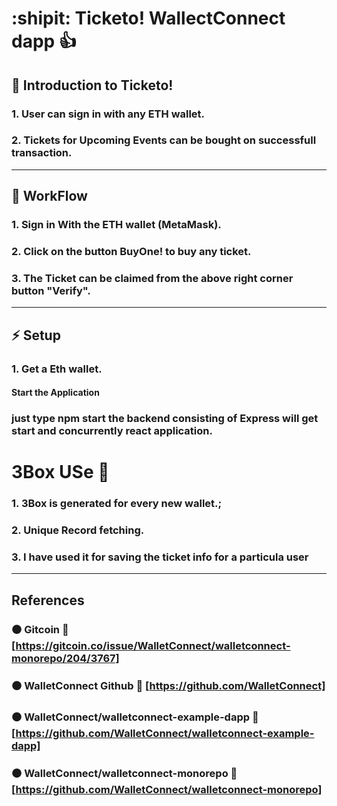 # :shipit: Ticketo! WallectConnect dapp :+1:

## :information_desk_person: Introduction to Ticketo!

### 1. User can sign in  with any ETH wallet.
### 2. Tickets for Upcoming Events can be bought on successfull transaction.
<hr>

## :ocean: WorkFlow
### 1. Sign in With the ETH wallet (MetaMask).
### 2. Click on the button BuyOne! to buy any ticket.
### 3. The Ticket can be claimed from the above right corner button "Verify".

 <hr>
 
 ## :zap: Setup
### 1. Get a Eth wallet.
  #### Start the Application 
 ###  just type **npm start** the backend consisting of Express will get start and concurrently react application.
   
# 3Box USe :postbox:
### 1. 3Box is generated for every new wallet.;
### 2. Unique Record fetching.
### 3. I have used it for saving the ticket info for a particula user
<hr>

## References
### :black_circle: Gitcoin :link: [https://gitcoin.co/issue/WalletConnect/walletconnect-monorepo/204/3767]

### :black_circle: WalletConnect Github  :link: [https://github.com/WalletConnect]

### :black_circle: WalletConnect/walletconnect-example-dapp :link: [https://github.com/WalletConnect/walletconnect-example-dapp]

### :black_circle: WalletConnect/walletconnect-monorepo :link: [https://github.com/WalletConnect/walletconnect-monorepo]
